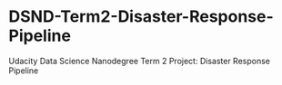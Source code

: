 # DSND-Term2-Disaster-Response-Pipeline
Udacity Data Science Nanodegree Term 2 Project: Disaster Response Pipeline
